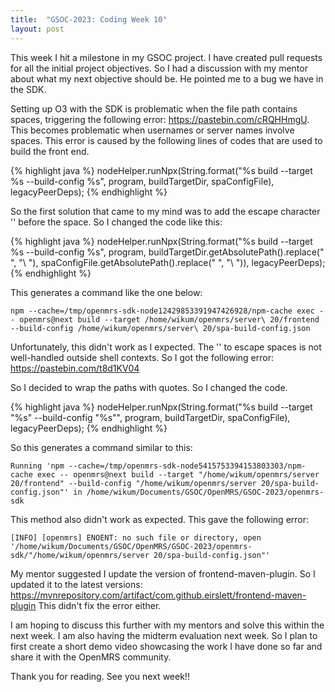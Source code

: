 ```yaml
---
title:  "GSOC-2023: Coding Week 10"
layout: post
---
```


This week I hit a milestone in my GSOC project. I have created pull requests for all the initial project objectives. So I had a discussion with my mentor about what my
next objective should be. He pointed me to a bug we have in the SDK.








Setting up O3 with the SDK is problematic when the file path contains spaces, triggering the following error: <https://pastebin.com/cRQHHmgU>.
This becomes problematic when usernames or server names involve spaces.
This error is caused by the following lines of codes that are used to build the front end.


{% highlight java %}
nodeHelper.runNpx(String.format("%s build --target %s --build-config %s", program, buildTargetDir, spaConfigFile), legacyPeerDeps);
{% endhighlight %}

So the first solution that came to my mind was to add the escape character '\' before the space. So I changed the code like this:


{% highlight java %}
nodeHelper.runNpx(String.format("%s build --target %s --build-config %s", program, buildTargetDir.getAbsolutePath().replace(" ", "\\ "), spaConfigFile.getAbsolutePath().replace(" ", "\\ ")), legacyPeerDeps);
{% endhighlight %}

This generates a command like the one below:

````
npm --cache=/tmp/openmrs-sdk-node12429853391947426928/npm-cache exec -- openmrs@next build --target /home/wikum/openmrs/server\ 20/frontend --build-config /home/wikum/openmrs/server\ 20/spa-build-config.json
````

Unfortunately, this didn't work as I expected. The '\' to escape spaces is not well-handled outside shell contexts. So I got the following error: <https://pastebin.com/t8d1KV04>

So I decided to wrap the paths with quotes. So I changed the code.

{% highlight java %}
nodeHelper.runNpx(String.format("%s build --target \"%s\" --build-config \"%s\"", program, buildTargetDir, spaConfigFile), legacyPeerDeps);
{% endhighlight %}

So this generates a command similar to this:

````
Running 'npm --cache=/tmp/openmrs-sdk-node5415753394153803303/npm-cache exec -- openmrs@next build --target "/home/wikum/openmrs/server 20/frontend" --build-config "/home/wikum/openmrs/server 20/spa-build-config.json"' in /home/wikum/Documents/GSOC/OpenMRS/GSOC-2023/openmrs-sdk
````
This method also didn't work as expected. This gave the following error:

````
[INFO] [openmrs] ENOENT: no such file or directory, open '/home/wikum/Documents/GSOC/OpenMRS/GSOC-2023/openmrs-sdk/"/home/wikum/openmrs/server 20/spa-build-config.json"'
````

My mentor suggested I update the version of frontend-maven-plugin. So I updated it to the latest versions: <https://mvnrepository.com/artifact/com.github.eirslett/frontend-maven-plugin>
This didn't fix the error either.

I am hoping to discuss this further with my mentors and solve this within the next week. I am also having the midterm evaluation next week.
So I plan to first create a short demo video showcasing the work I have done so far and share it with the OpenMRS community.

Thank you for reading. See you next week!!



